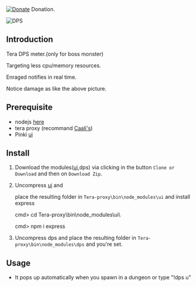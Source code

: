 [![Donate](https://img.shields.io/badge/Donate-PayPal-ff69b4.svg)](https://www.paypal.com/cgi-bin/webscr?cmd=_s-xclick&hosted_button_id=C6BU555NMQJD6)
Donation.

![DPS](https://preview.ibb.co/n7X8f8/dps.jpg)

## Introduction

Tera DPS meter.(only for boss monster)

Targeting less cpu/memory resources.

Enraged notifies in real time.

Notice damage as like the above picture.

## Prerequisite

- nodejs  [here](https://nodejs.org/en/)
- tera proxy (recommand [Caali's](https://cdn.discordapp.com/attachments/394446642465603584/435128362294575104/tera-proxy.7z))
- Pinki [ui](https://github.com/pinkipi/ui)

## Install

1. Download the modules([ui](https://github.com/pinkipi/ui),dps) via clicking in the button `Clone or Download` and then on `Download Zip`.

2. Uncompress [ui](https://github.com/pinkipi/ui) and

   place the resulting folder in `Tera-proxy\bin\node_modules\ui` and install express

   cmd> cd Tera-proxy\bin\node_modules\ui\

   cmd> npm i express

3. Uncompress dps and place the resulting folder in `Tera-proxy\bin\node_modules\dps` and you're set.

## Usage

- It pops up automatically when you spawn in a dungeon or type "!dps u"
